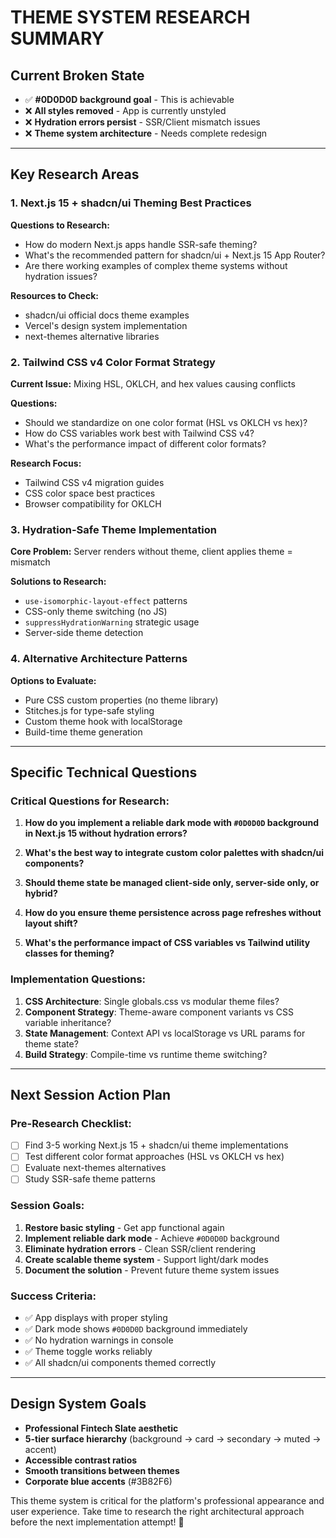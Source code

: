 # THEME SYSTEM RESEARCH SUMMARY

## Current Broken State
- ✅ **#0D0D0D background goal** - This is achievable
- ❌ **All styles removed** - App is currently unstyled
- ❌ **Hydration errors persist** - SSR/Client mismatch issues
- ❌ **Theme system architecture** - Needs complete redesign

---

## Key Research Areas

### 1. Next.js 15 + shadcn/ui Theming Best Practices
**Questions to Research:**
- How do modern Next.js apps handle SSR-safe theming?
- What's the recommended pattern for shadcn/ui + Next.js 15 App Router?
- Are there working examples of complex theme systems without hydration issues?

**Resources to Check:**
- shadcn/ui official docs theme examples
- Vercel's design system implementation
- next-themes alternative libraries

### 2. Tailwind CSS v4 Color Format Strategy
**Current Issue:** Mixing HSL, OKLCH, and hex values causing conflicts

**Questions:**
- Should we standardize on one color format (HSL vs OKLCH vs hex)?
- How do CSS variables work best with Tailwind CSS v4?
- What's the performance impact of different color formats?

**Research Focus:**
- Tailwind CSS v4 migration guides
- CSS color space best practices
- Browser compatibility for OKLCH

### 3. Hydration-Safe Theme Implementation
**Core Problem:** Server renders without theme, client applies theme = mismatch

**Solutions to Research:**
- `use-isomorphic-layout-effect` patterns
- CSS-only theme switching (no JS)
- `suppressHydrationWarning` strategic usage
- Server-side theme detection

### 4. Alternative Architecture Patterns
**Options to Evaluate:**
- Pure CSS custom properties (no theme library)
- Stitches.js for type-safe styling
- Custom theme hook with localStorage
- Build-time theme generation

---

## Specific Technical Questions

### Critical Questions for Research:

1. **How do you implement a reliable dark mode with `#0D0D0D` background in Next.js 15 without hydration errors?**

2. **What's the best way to integrate custom color palettes with shadcn/ui components?**

3. **Should theme state be managed client-side only, server-side only, or hybrid?**

4. **How do you ensure theme persistence across page refreshes without layout shift?**

5. **What's the performance impact of CSS variables vs Tailwind utility classes for theming?**

### Implementation Questions:

1. **CSS Architecture**: Single globals.css vs modular theme files?
2. **Component Strategy**: Theme-aware component variants vs CSS variable inheritance?
3. **State Management**: Context API vs localStorage vs URL params for theme state?
4. **Build Strategy**: Compile-time vs runtime theme switching?

---

## Next Session Action Plan

### Pre-Research Checklist:
- [ ] Find 3-5 working Next.js 15 + shadcn/ui theme implementations
- [ ] Test different color format approaches (HSL vs OKLCH vs hex)
- [ ] Evaluate next-themes alternatives
- [ ] Study SSR-safe theme patterns

### Session Goals:
1. **Restore basic styling** - Get app functional again
2. **Implement reliable dark mode** - Achieve `#0D0D0D` background
3. **Eliminate hydration errors** - Clean SSR/client rendering
4. **Create scalable theme system** - Support light/dark modes
5. **Document the solution** - Prevent future theme system issues

### Success Criteria:
- ✅ App displays with proper styling
- ✅ Dark mode shows `#0D0D0D` background immediately
- ✅ No hydration warnings in console
- ✅ Theme toggle works reliably
- ✅ All shadcn/ui components themed correctly

---

## Design System Goals
- **Professional Fintech Slate aesthetic**
- **5-tier surface hierarchy** (background → card → secondary → muted → accent)
- **Accessible contrast ratios**
- **Smooth transitions between themes**
- **Corporate blue accents** (#3B82F6)

This theme system is critical for the platform's professional appearance and user experience. Take time to research the right architectural approach before the next implementation attempt! 🚀

